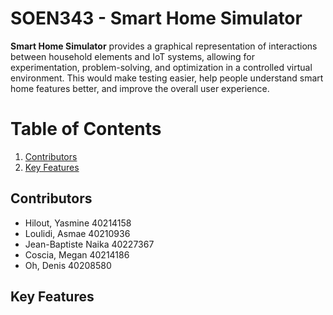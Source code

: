 # SOEN343 - Smart Home Simulator

**Smart Home Simulator** provides a graphical representation of interactions between household elements and IoT systems, allowing for experimentation, problem-solving, and optimization in a controlled virtual environment. This would make testing easier, help people understand smart home features better, and improve the overall user experience.

# Table of Contents
1. [Contributors](#contributors)
2. [Key Features](#key-features)

## Contributors  
- Hilout, Yasmine 40214158
- Loulidi, Asmae 40210936
- Jean-Baptiste Naika 40227367
- Coscia, Megan 40214186
- Oh, Denis 40208580

## Key Features
